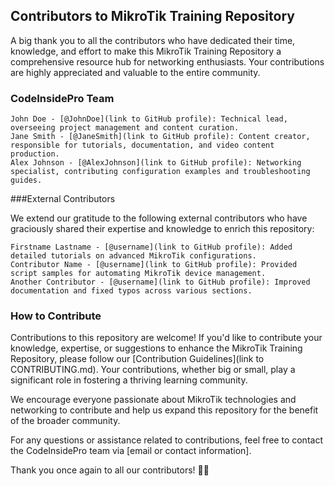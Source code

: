 ## Contributors to MikroTik Training Repository

A big thank you to all the contributors who have dedicated their time, knowledge, and effort to make this MikroTik Training Repository a comprehensive resource hub for networking enthusiasts. Your contributions are highly appreciated and valuable to the entire community.

### CodeInsidePro Team

    John Doe - [@JohnDoe](link to GitHub profile): Technical lead, overseeing project management and content curation.
    Jane Smith - [@JaneSmith](link to GitHub profile): Content creator, responsible for tutorials, documentation, and video content production.
    Alex Johnson - [@AlexJohnson](link to GitHub profile): Networking specialist, contributing configuration examples and troubleshooting guides.


###External Contributors

We extend our gratitude to the following external contributors who have graciously shared their expertise and knowledge to enrich this repository:

    Firstname Lastname - [@username](link to GitHub profile): Added detailed tutorials on advanced MikroTik configurations.
    Contributor Name - [@username](link to GitHub profile): Provided script samples for automating MikroTik device management.
    Another Contributor - [@username](link to GitHub profile): Improved documentation and fixed typos across various sections.

### How to Contribute

Contributions to this repository are welcome! If you'd like to contribute your knowledge, expertise, or suggestions to enhance the MikroTik Training Repository, please follow our [Contribution Guidelines](link to CONTRIBUTING.md). Your contributions, whether big or small, play a significant role in fostering a thriving learning community.

We encourage everyone passionate about MikroTik technologies and networking to contribute and help us expand this repository for the benefit of the broader community.

For any questions or assistance related to contributions, feel free to contact the CodeInsidePro team via [email or contact information].

Thank you once again to all our contributors! 🙌🎉
